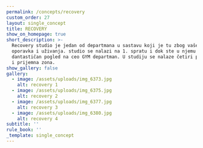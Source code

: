 ```yaml
---
permalink: /concepts/recovery
custom_order: 27
layout: single_concept
title: RECOVERY
show_on_homepage: true
short_description: >-
  Recovery studio je jedan od departmana u sastavu koji je tu zbog vašeg
  oporavka i uživanja. studio se nalazi na 1. spratu i dok ste u njemu pruža se
  dantastičan pogled na ceo GYM departman. U studiju se nalaze četiri prostorije
  i prijemna zona.
show_gallery: false
gallery:
  - image: /assets/uploads/img_6373.jpg
    alt: recovery 1
  - image: /assets/uploads/img_6375.jpg
    alt: recovery 2
  - image: /assets/uploads/img_6377.jpg
    alt: recovery 3
  - image: /assets/uploads/img_6380.jpg
    alt: recovery 4
subtitle: ''
rule_book: ''
_template: single_concept
---
```


